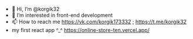 - 👋 Hi, I’m @korgik32
- 👀 I’m interested in front-end development
- 📫 How to reach me https://vk.com/korgik173332 ; https://t.me/korgik32
- my first react app ^_^ https://online-store-ten.vercel.app/
<!---
korgik32/korgik32 is a ✨ special ✨ repository because its `README.md` (this file) appears on your GitHub profile.
You can click the Preview link to take a look at your changes.
--->
